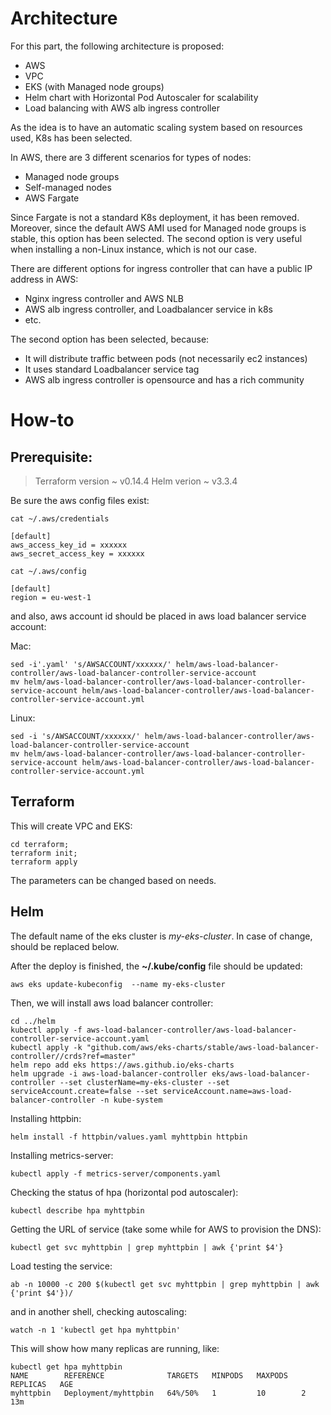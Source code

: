 

# Architecture

For this part, the following architecture is proposed:
-   AWS
-   VPC
-   EKS (with Managed node groups)
-   Helm chart with Horizontal Pod Autoscaler for scalability
-   Load balancing with AWS alb ingress controller


As the idea is to have an automatic scaling system based on resources used, K8s has been selected.

In AWS, there are 3 different scenarios for types of nodes:

-   Managed node groups
-   Self-managed nodes
-   AWS Fargate


Since Fargate is not a standard K8s deployment, it has been removed. Moreover, since the default AWS AMI used for Managed node groups is stable, this option has been selected. The second option is very useful when installing a non-Linux instance, which is not our case.

There are different options for ingress controller that can have a public IP address in AWS:

-   Nginx ingress controller and AWS NLB
-   AWS alb ingress controller, and Loadbalancer service in k8s
-   etc.


The second option has been selected, because:
-   It will distribute traffic between pods (not necessarily ec2 instances)
-   It uses standard Loadbalancer service tag
-   AWS alb ingress controller is opensource and has a rich community

# How-to

## Prerequisite:

> Terraform version ~ v0.14.4
> Helm verion ~ v3.3.4

Be sure the aws config files exist:

    cat ~/.aws/credentials

    [default]
    aws_access_key_id = xxxxxx
    aws_secret_access_key = xxxxxx

    cat ~/.aws/config

    [default]
    region = eu-west-1

and also, aws account id should be placed in aws load balancer service account:

Mac:

    sed -i'.yaml' 's/AWSACCOUNT/xxxxxx/' helm/aws-load-balancer-controller/aws-load-balancer-controller-service-account
    mv helm/aws-load-balancer-controller/aws-load-balancer-controller-service-account helm/aws-load-balancer-controller/aws-load-balancer-controller-service-account.yml

Linux:

    sed -i 's/AWSACCOUNT/xxxxxx/' helm/aws-load-balancer-controller/aws-load-balancer-controller-service-account
    mv helm/aws-load-balancer-controller/aws-load-balancer-controller-service-account helm/aws-load-balancer-controller/aws-load-balancer-controller-service-account.yml

## Terraform

This will create VPC and EKS:

    cd terraform;
    terraform init;
    terraform apply

The parameters can be changed based on needs.

## Helm

The default name of the eks cluster is *my-eks-cluster*. In case of change, should be replaced below.

After the deploy is finished, the **~/.kube/config** file should be updated:

    aws eks update-kubeconfig  --name my-eks-cluster


Then, we will install aws load balancer controller:

    cd ../helm
    kubectl apply -f aws-load-balancer-controller/aws-load-balancer-controller-service-account.yaml
    kubectl apply -k "github.com/aws/eks-charts/stable/aws-load-balancer-controller//crds?ref=master"
    helm repo add eks https://aws.github.io/eks-charts
    helm upgrade -i aws-load-balancer-controller eks/aws-load-balancer-controller --set clusterName=my-eks-cluster --set serviceAccount.create=false --set serviceAccount.name=aws-load-balancer-controller -n kube-system

Installing httpbin:

    helm install -f httpbin/values.yaml myhttpbin httpbin

Installing metrics-server:

    kubectl apply -f metrics-server/components.yaml

Checking the status of hpa (horizontal pod autoscaler):

    kubectl describe hpa myhttpbin

Getting the URL of service (take some while for AWS to provision the DNS):

    kubectl get svc myhttpbin | grep myhttpbin | awk {'print $4'}

Load testing the service:

    ab -n 10000 -c 200 $(kubectl get svc myhttpbin | grep myhttpbin | awk {'print $4'})/

and in another shell, checking autoscaling:

    watch -n 1 'kubectl get hpa myhttpbin'

This will show how many replicas are running, like:

    kubectl get hpa myhttpbin
    NAME        REFERENCE              TARGETS   MINPODS   MAXPODS   REPLICAS   AGE
    myhttpbin   Deployment/myhttpbin   64%/50%   1         10        2          13m
